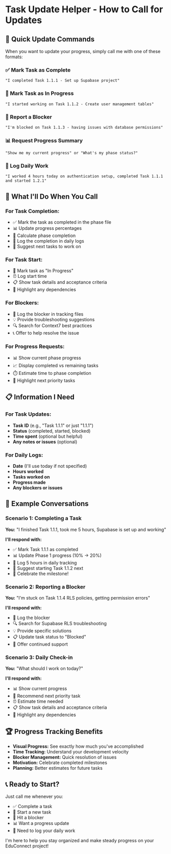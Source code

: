 # Task Update Helper - How to Call for Updates

## 🚀 Quick Update Commands

When you want to update your progress, simply call me with one of these formats:

### ✅ Mark Task as Complete
```
"I completed Task 1.1.1 - Set up Supabase project"
```

### 🔄 Mark Task as In Progress
```
"I started working on Task 1.1.2 - Create user management tables"
```

### 🚨 Report a Blocker
```
"I'm blocked on Task 1.1.3 - having issues with database permissions"
```

### 📊 Request Progress Summary
```
"Show me my current progress" or "What's my phase status?"
```

### 📝 Log Daily Work
```
"I worked 4 hours today on authentication setup, completed Task 1.1.1 and started 1.2.1"
```

## 🤖 What I'll Do When You Call

### For Task Completion:
- ✅ Mark the task as completed in the phase file
- 📊 Update progress percentages
- 🎯 Calculate phase completion
- 📝 Log the completion in daily logs
- 🔄 Suggest next tasks to work on

### For Task Start:
- 🔄 Mark task as "In Progress"
- ⏰ Log start time
- 📋 Show task details and acceptance criteria
- 🔗 Highlight any dependencies

### For Blockers:
- 🚨 Log the blocker in tracking files
- 💡 Provide troubleshooting suggestions
- 🔍 Search for Context7 best practices
- 📞 Offer to help resolve the issue

### For Progress Requests:
- 📊 Show current phase progress
- 📈 Display completed vs remaining tasks
- ⏱️ Estimate time to phase completion
- 🎯 Highlight next priority tasks

## 📋 Information I Need

### For Task Updates:
- **Task ID** (e.g., "Task 1.1.1" or just "1.1.1")
- **Status** (completed, started, blocked)
- **Time spent** (optional but helpful)
- **Any notes or issues** (optional)

### For Daily Logs:
- **Date** (I'll use today if not specified)
- **Hours worked**
- **Tasks worked on**
- **Progress made**
- **Any blockers or issues**

## 🎯 Example Conversations

### Scenario 1: Completing a Task
**You:** "I finished Task 1.1.1, took me 5 hours, Supabase is set up and working"

**I'll respond with:**
- ✅ Mark Task 1.1.1 as completed
- 📊 Update Phase 1 progress (10% → 20%)
- 📝 Log 5 hours in daily tracking
- 🔄 Suggest starting Task 1.1.2 next
- 🎉 Celebrate the milestone!

### Scenario 2: Reporting a Blocker
**You:** "I'm stuck on Task 1.1.4 RLS policies, getting permission errors"

**I'll respond with:**
- 🚨 Log the blocker
- 🔍 Search for Supabase RLS troubleshooting
- 💡 Provide specific solutions
- 📋 Update task status to "Blocked"
- 🤝 Offer continued support

### Scenario 3: Daily Check-in
**You:** "What should I work on today?"

**I'll respond with:**
- 📊 Show current progress
- 🎯 Recommend next priority task
- ⏰ Estimate time needed
- 📋 Show task details and acceptance criteria
- 🔗 Highlight any dependencies

## 🏆 Progress Tracking Benefits

- **Visual Progress:** See exactly how much you've accomplished
- **Time Tracking:** Understand your development velocity
- **Blocker Management:** Quick resolution of issues
- **Motivation:** Celebrate completed milestones
- **Planning:** Better estimates for future tasks

## 📞 Ready to Start?

Just call me whenever you:
- ✅ Complete a task
- 🔄 Start a new task
- 🚨 Hit a blocker
- 📊 Want a progress update
- 📝 Need to log your daily work

I'm here to help you stay organized and make steady progress on your EduConnect project! 